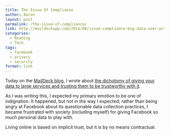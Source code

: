 ```yaml
---
title: The Issue Of Compliance
author: Aaron
layout: post
permalink: /the-issue-of-compliance/
link: http://maildeckapp.com/2014/08/issue-compliance-big-data-user-privacy/
categories:
  - Reading
  - Tech
tags:
  - facebook
  - privacy
  - security
format: link
---
```

Today on the <a title="MailDeck Blog" href="http://maildeckapp.com/blog/" target="_blank">MailDeck blog</a>, I wrote about <a title="The Issue Of Compliance – Big Data and User Privacy" href="http://maildeckapp.com/2014/08/issue-compliance-big-data-user-privacy/" target="_blank">the dichotomy of giving your data to large services and trusting them to be trustworthy with it</a>.

As I was writing this, I expected my primary emotion to be one of indignation. It happened, but not in the way I expected; rather than being angry at Facebook about its questionable data collection practices, I became frustrated with society (including myself) for giving Facebook so much personal data to play with.

Living online is based on implicit trust, but it is by no means contractual.
